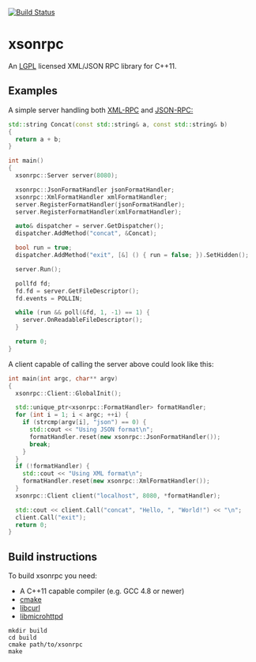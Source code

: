 [![Build Status](https://travis-ci.org/erijo/xsonrpc.svg?branch=master)](https://travis-ci.org/erijo/xsonrpc)

# xsonrpc

An [LGPL](http://www.gnu.org/licenses/old-licenses/lgpl-2.1.html) licensed
XML/JSON RPC library for C++11.


## Examples

A simple server handling both [XML-RPC](http://xmlrpc.scripting.com/spec.html)
and [JSON-RPC:](http://www.jsonrpc.org/specification)

```C++
std::string Concat(const std::string& a, const std::string& b)
{
  return a + b;
}

int main()
{
  xsonrpc::Server server(8080);

  xsonrpc::JsonFormatHandler jsonFormatHandler;
  xsonrpc::XmlFormatHandler xmlFormatHandler;
  server.RegisterFormatHandler(jsonFormatHandler);
  server.RegisterFormatHandler(xmlFormatHandler);

  auto& dispatcher = server.GetDispatcher();
  dispatcher.AddMethod("concat", &Concat);

  bool run = true;
  dispatcher.AddMethod("exit", [&] () { run = false; }).SetHidden();

  server.Run();

  pollfd fd;
  fd.fd = server.GetFileDescriptor();
  fd.events = POLLIN;

  while (run && poll(&fd, 1, -1) == 1) {
    server.OnReadableFileDescriptor();
  }

  return 0;
}
```

A client capable of calling the server above could look like this:

```C++
int main(int argc, char** argv)
{
  xsonrpc::Client::GlobalInit();

  std::unique_ptr<xsonrpc::FormatHandler> formatHandler;
  for (int i = 1; i < argc; ++i) {
    if (strcmp(argv[i], "json") == 0) {
      std::cout << "Using JSON format\n";
      formatHandler.reset(new xsonrpc::JsonFormatHandler());
      break;
    }
  }
  if (!formatHandler) {
    std::cout << "Using XML format\n";
    formatHandler.reset(new xsonrpc::XmlFormatHandler());
  }
  xsonrpc::Client client("localhost", 8080, *formatHandler);

  std::cout << client.Call("concat", "Hello, ", "World!") << "\n";
  client.Call("exit");
  return 0;
}
```

## Build instructions

To build xsonrpc you need:

* A C++11 capable compiler (e.g. GCC 4.8 or newer)
* [cmake](http://www.cmake.org/)
* [libcurl](http://curl.haxx.se/libcurl/)
* [libmicrohttpd](http://www.gnu.org/software/libmicrohttpd/)

```Shell
mkdir build
cd build
cmake path/to/xsonrpc
make
```
